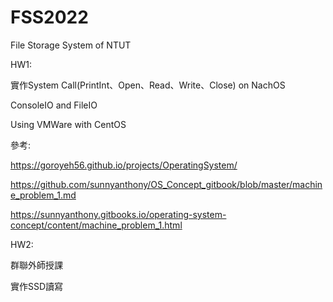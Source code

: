 # FSS2022
File Storage System of NTUT

HW1:

實作System Call(PrintInt、Open、Read、Write、Close) on NachOS

ConsoleIO and FileIO

Using VMWare with CentOS


參考:

https://goroyeh56.github.io/projects/OperatingSystem/

https://github.com/sunnyanthony/OS_Concept_gitbook/blob/master/machine_problem_1.md

https://sunnyanthony.gitbooks.io/operating-system-concept/content/machine_problem_1.html





HW2:

群聯外師授課


實作SSD讀寫
